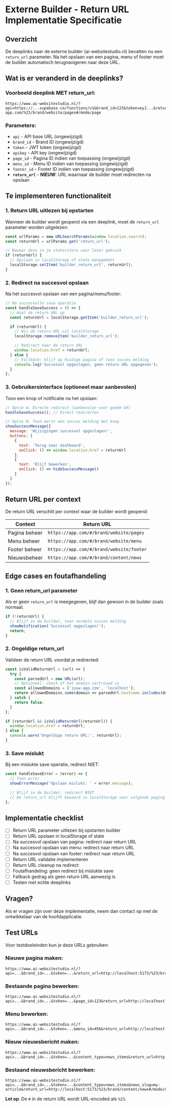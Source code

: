 # Externe Builder - Return URL Implementatie Specificatie

## Overzicht
De deeplinks naar de externe builder (ai-websitestudio.nl) bevatten nu een `return_url` parameter. Na het opslaan van een pagina, menu of footer moet de builder automatisch terugnavigeren naar deze URL.

## Wat is er veranderd in de deeplinks?

### Voorbeeld deeplink MET return_url:
```
https://www.ai-websitestudio.nl/?api=https://...supabase.co/functions/v1&brand_id=123&token=eyJ...&return_url=https://jouw-app.com/%23/brand/website/pages#/mode/page
```

### Parameters:
- `api` - API base URL (ongewijzigd)
- `brand_id` - Brand ID (ongewijzigd)
- `token` - JWT token (ongewijzigd)
- `apikey` - API key (ongewijzigd)
- `page_id` - Pagina ID indien van toepassing (ongewijzigd)
- `menu_id` - Menu ID indien van toepassing (ongewijzigd)
- `footer_id` - Footer ID indien van toepassing (ongewijzigd)
- **`return_url`** - **NIEUW**: URL waarnaar de builder moet redirecten na opslaan

## Te implementeren functionaliteit

### 1. Return URL uitlezen bij opstarten
Wanneer de builder wordt geopend via een deeplink, moet de `return_url` parameter worden uitgelezen:

```javascript
const urlParams = new URLSearchParams(window.location.search);
const returnUrl = urlParams.get('return_url');

// Bewaar deze in je state/store voor later gebruik
if (returnUrl) {
  // Opslaan in localStorage of state management
  localStorage.setItem('builder_return_url', returnUrl);
}
```

### 2. Redirect na succesvol opslaan
Na het succesvol opslaan van een pagina/menu/footer:

```javascript
// Na succesvolle save operatie
const handleSaveSuccess = () => {
  // Haal de return URL op
  const returnUrl = localStorage.getItem('builder_return_url');

  if (returnUrl) {
    // Wis de return URL uit localStorage
    localStorage.removeItem('builder_return_url');

    // Redirect naar de return URL
    window.location.href = returnUrl;
  } else {
    // Fallback: blijf op huidige pagina of toon succes melding
    console.log('Succesvol opgeslagen, geen return URL opgegeven');
  }
};
```

### 3. Gebruikersinterface (optioneel maar aanbevolen)
Toon een knop of notificatie na het opslaan:

```javascript
// Optie A: Directe redirect (aanbevolen voor goede UX)
handleSaveSuccess(); // Direct redirecten

// Optie B: Toon eerst een succes melding met knop
showSuccessMessage({
  message: 'Wijzigingen succesvol opgeslagen!',
  buttons: [
    {
      text: 'Terug naar dashboard',
      onClick: () => window.location.href = returnUrl
    },
    {
      text: 'Blijf bewerken',
      onClick: () => hideSuccessMessage()
    }
  ]
});
```

## Return URL per context

De return URL verschilt per context waar de builder wordt geopend:

| Context | Return URL |
|---------|------------|
| Pagina beheer | `https://app.com/#/brand/website/pages` |
| Menu beheer | `https://app.com/#/brand/website/menu` |
| Footer beheer | `https://app.com/#/brand/website/footer` |
| Nieuwsbeheer | `https://app.com/#/brand/content/news` |

## Edge cases en foutafhandeling

### 1. Geen return_url parameter
Als er geen `return_url` is meegegeven, blijf dan gewoon in de builder zoals normaal.

```javascript
if (!returnUrl) {
  // Blijf in de builder, toon normale succes melding
  showNotification('Succesvol opgeslagen!');
  return;
}
```

### 2. Ongeldige return_url
Valideer de return URL voordat je redirected:

```javascript
const isValidReturnUrl = (url) => {
  try {
    const parsedUrl = new URL(url);
    // Optioneel: check of het domein vertrouwd is
    const allowedDomains = ['jouw-app.com', 'localhost'];
    return allowedDomains.some(domain => parsedUrl.hostname.includes(domain));
  } catch {
    return false;
  }
};

if (returnUrl && isValidReturnUrl(returnUrl)) {
  window.location.href = returnUrl;
} else {
  console.warn('Ongeldige return URL:', returnUrl);
}
```

### 3. Save mislukt
Bij een mislukte save operatie, redirect NIET:

```javascript
const handleSaveError = (error) => {
  // Toon error
  showErrorMessage('Opslaan mislukt: ' + error.message);

  // Blijf in de builder, redirect NIET
  // De return_url blijft bewaard in localStorage voor volgende poging
};
```

## Implementatie checklist

- [ ] Return URL parameter uitlezen bij opstarten builder
- [ ] Return URL opslaan in localStorage of state
- [ ] Na succesvol opslaan van pagina: redirect naar return URL
- [ ] Na succesvol opslaan van menu: redirect naar return URL
- [ ] Na succesvol opslaan van footer: redirect naar return URL
- [ ] Return URL validatie implementeren
- [ ] Return URL cleanup na redirect
- [ ] Foutafhandeling: geen redirect bij mislukte save
- [ ] Fallback gedrag als geen return URL aanwezig is
- [ ] Testen met echte deeplinks

## Vragen?

Als er vragen zijn over deze implementatie, neem dan contact op met de ontwikkelaar van de hoofdapplicatie.

## Test URLs

Voor testdoeleinden kun je deze URLs gebruiken:

### Nieuwe pagina maken:
```
https://www.ai-websitestudio.nl/?api=...&brand_id=...&token=...&return_url=http://localhost:5173/%23/brand/website/pages#/mode/page
```

### Bestaande pagina bewerken:
```
https://www.ai-websitestudio.nl/?api=...&brand_id=...&token=...&page_id=123&return_url=http://localhost:5173/%23/brand/website/pages#/mode/page
```

### Menu bewerken:
```
https://www.ai-websitestudio.nl/?api=...&brand_id=...&token=...&menu_id=456&return_url=http://localhost:5173/%23/brand/website/menu#/mode/menu
```

### Nieuw nieuwsbericht maken:
```
https://www.ai-websitestudio.nl/?api=...&brand_id=...&token=...&content_type=news_items&return_url=http://localhost:5173/%23/brand/content/news#/mode/news
```

### Bestaand nieuwsbericht bewerken:
```
https://www.ai-websitestudio.nl/?api=...&brand_id=...&token=...&content_type=news_items&news_slug=my-article&return_url=http://localhost:5173/%23/brand/content/news#/mode/news
```

**Let op**: De `#` in de return URL wordt URL-encoded als `%23`.
